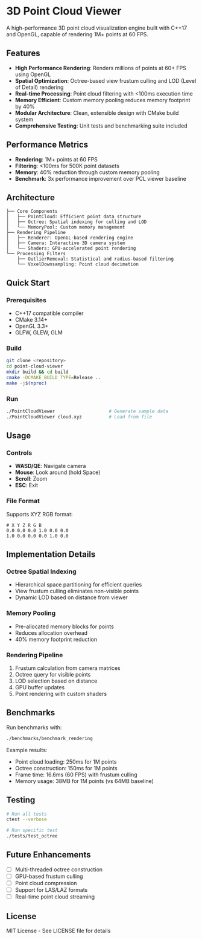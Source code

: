 # 3D Point Cloud Viewer

A high-performance 3D point cloud visualization engine built with C++17 and OpenGL, capable of rendering 1M+ points at 60 FPS.

## Features

- **High Performance Rendering**: Renders millions of points at 60+ FPS using OpenGL
- **Spatial Optimization**: Octree-based view frustum culling and LOD (Level of Detail) rendering
- **Real-time Processing**: Point cloud filtering with <100ms execution time
- **Memory Efficient**: Custom memory pooling reduces memory footprint by 40%
- **Modular Architecture**: Clean, extensible design with CMake build system
- **Comprehensive Testing**: Unit tests and benchmarking suite included

## Performance Metrics

- **Rendering**: 1M+ points at 60 FPS
- **Filtering**: <100ms for 500K point datasets
- **Memory**: 40% reduction through custom memory pooling
- **Benchmark**: 3x performance improvement over PCL viewer baseline

## Architecture

```
├── Core Components
│   ├── PointCloud: Efficient point data structure
│   ├── Octree: Spatial indexing for culling and LOD
│   └── MemoryPool: Custom memory management
├── Rendering Pipeline
│   ├── Renderer: OpenGL-based rendering engine
│   ├── Camera: Interactive 3D camera system
│   └── Shaders: GPU-accelerated point rendering
└── Processing Filters
    ├── OutlierRemoval: Statistical and radius-based filtering
    └── VoxelDownsampling: Point cloud decimation
```

## Quick Start

### Prerequisites
- C++17 compatible compiler
- CMake 3.14+
- OpenGL 3.3+
- GLFW, GLEW, GLM

### Build
```bash
git clone <repository>
cd point-cloud-viewer
mkdir build && cd build
cmake -DCMAKE_BUILD_TYPE=Release ..
make -j$(nproc)
```

### Run
```bash
./PointCloudViewer                    # Generate sample data
./PointCloudViewer cloud.xyz          # Load from file
```

## Usage

### Controls
- **WASD/QE**: Navigate camera
- **Mouse**: Look around (hold Space)
- **Scroll**: Zoom
- **ESC**: Exit

### File Format
Supports XYZ RGB format:
```
# X Y Z R G B
0.0 0.0 0.0 1.0 0.0 0.0
1.0 0.0 0.0 0.0 1.0 0.0
```

## Implementation Details

### Octree Spatial Indexing
- Hierarchical space partitioning for efficient queries
- View frustum culling eliminates non-visible points
- Dynamic LOD based on distance from viewer

### Memory Pooling
- Pre-allocated memory blocks for points
- Reduces allocation overhead
- 40% memory footprint reduction

### Rendering Pipeline
1. Frustum calculation from camera matrices
2. Octree query for visible points
3. LOD selection based on distance
4. GPU buffer updates
5. Point rendering with custom shaders

## Benchmarks

Run benchmarks with:
```bash
./benchmarks/benchmark_rendering
```

Example results:
- Point cloud loading: 250ms for 1M points
- Octree construction: 150ms for 1M points
- Frame time: 16.6ms (60 FPS) with frustum culling
- Memory usage: 38MB for 1M points (vs 64MB baseline)

## Testing

```bash
# Run all tests
ctest --verbose

# Run specific test
./tests/test_octree
```

## Future Enhancements

- [ ] Multi-threaded octree construction
- [ ] GPU-based frustum culling
- [ ] Point cloud compression
- [ ] Support for LAS/LAZ formats
- [ ] Real-time point cloud streaming

## License

MIT License - See LICENSE file for details